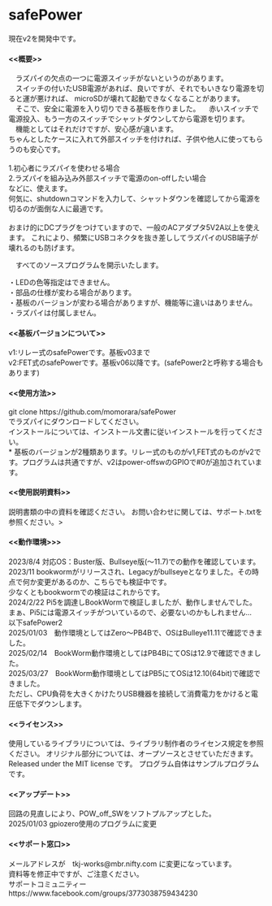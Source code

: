 # safePower


現在v2を開発中です。

<h4><<概要>></h4>
　ラズパイの欠点の一つに電源スイッチがないというのがあります。<br>
　スイッチの付いたUSB電源があれば、良いですが、それでもいきなり電源を切ると運が悪ければ、
microSDが壊れて起動できなくなることがあります。<br>
　そこで、安全に電源を入り切りできる基板を作りました。
　赤いスイッチで電源投入、もう一方のスイッチでシャットダウンしてから電源を切ります。
　機能としてはそれだけですが、安心感が違います。<br>
  ちゃんとしたケースに入れて外部スイッチを付ければ、子供や他人に使ってもらうのも安心です。<br>
  <br>
1.初心者にラズパイを使わせる場合<br>
2.ラズパイを組み込み外部スイッチで電源のon-offしたい場合<br>
などに、使えます。<br>
何気に、shutdownコマンドを入力して、シャットダウンを確認してから電源を切るのが面倒な人に最適です。<br>
<br>
おまけ的にDCプラグをつけていますので、一般のACアダプタ5V2A以上を使えます。
これにより、頻繁にUSBコネクタを抜き差ししてラズパイのUSB端子が壊れるのも防げます。<br>

　すべてのソースプログラムを開示いたします。<br>

・LEDの色等指定はできません。<br>
・部品の仕様が変わる場合があります。 <br>
・基板のバージョンが変わる場合がありますが、機能等に違いはありません。<br>
・ラズパイは付属しません。<br>

<h4><<基板バージョンについて>></h4>
v1:リレー式のsafePowerです。基板v03まで<br>
v2:FET式のsafePowerです。基板v06以降です。(safePower2と呼称する場合もあります)<br>

<h4><<使用方法>></h4>
git clone https://github.com/momorara/safePower<br>
でラズパイにダウンロードしてください。<br>
インストールについては、インストール文書に従いインストールを行ってください。<br>
* 基板のバージョンが2種類あります。リレー式のものがv1,FET式のものがv2です。プログラムは共通ですが、v2はpower-offswのGPIOで#0が追加されています。<br>

<h4><<使用説明資料>></h4>
説明書類の中の資料を確認ください。
お問い合わせに関しては、サポート.txtを参照ください。><br>

<h4><<動作環境>>></h4>
2023/8/4 対応OS：Buster版、Bullseye版(〜11.7)での動作を確認しています。 <br>
2023/11 bookwormがリリースされ、Legacyがbullseyeとなりました。その時点で何か変更があるのか、こちらでも検証中です。<br>
少なくともbookwormでの検証はこれからです。<br>
2024/2/22 Pi5を調達しBookWormで検証しましたが、動作しませんでした。<br>
まぁ、Pi5には電源スイッチがついているので、必要ないのかもしれません...<br>
  以下safePower2<br>
2025/01/03　動作環境としてはZero〜PB4Bで、OSはBulleye11.11で確認できました。<br>
2025/02/14　BookWorm動作環境としてはPB4BにてOSは12.9で確認できました。<br>
2025/03/27　BookWorm動作環境としてはPB5にてOSは12.10(64bit)で確認できました。<br>
ただし、CPU負荷を大きくかけたりUSB機器を接続して消費電力をかけると電圧低下でダウンします。<br>

<h4><<ライセンス>></h4>
使用しているライブラリについては、ライブラリ制作者のライセンス規定を参照ください。
オリジナル部分については、オープソースとさせていただきます。
Released under the MIT license です。
プログラム自体はサンプルプログラムです。

<h4><<アップデート>></h4>
回路の見直しにより、POW_off_SWをソフトプルアップとした。<br>
2025/01/03  gpiozero使用のプログラムに変更

<h4><<サポート窓口>></h4>
  メールアドレスが　tkj-works@mbr.nifty.com に変更になっています。<br>
  資料等を修正中ですが、ご注意ください。<br>
  サポートコミュニティー　https://www.facebook.com/groups/3773038759434230<br>
